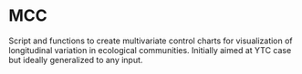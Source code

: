 # MCC
Script and functions to create multivariate control charts for visualization of longitudinal variation in ecological communities. Initially aimed at YTC case but ideally generalized to any input. 
